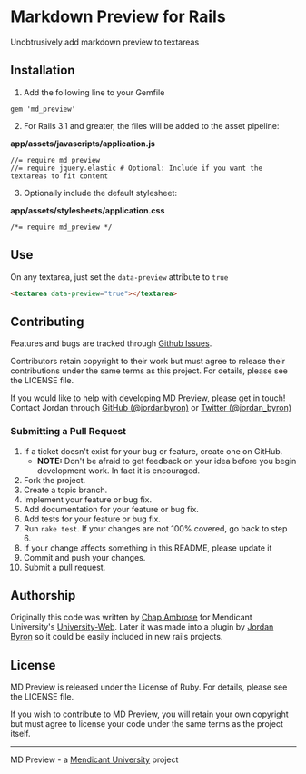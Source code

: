# Markdown Preview for Rails

Unobtrusively add markdown preview to textareas

## Installation

1. Add the following line to your Gemfile

```
gem 'md_preview'
```

2. For Rails 3.1 and greater, the files will be added to the asset pipeline:

**app/assets/javascripts/application.js**

```
//= require md_preview
//= require jquery.elastic # Optional: Include if you want the textareas to fit content
```

3. Optionally include the default stylesheet:

**app/assets/stylesheets/application.css**

```
/*= require md_preview */
```

## Use

On any textarea, just set the `data-preview` attribute to `true`

```html
<textarea data-preview="true"></textarea>
```

## Contributing

Features and bugs are tracked through [Github Issues](https://github.com/mendicant-university/md_preview/issues).

Contributors retain copyright to their work but must agree to release their
contributions under the same terms as this project. For details, please see the LICENSE file.

If you would like to help with developing MD Preview, please get in touch!
Contact Jordan through [GitHub (@jordanbyron)](https://github.com/jordanbyron) or [Twitter (@jordan_byron)](http://twitter.com/jordan_byron)

### Submitting a Pull Request

1. If a ticket doesn't exist for your bug or feature, create one on GitHub.
    - **NOTE:** Don't be afraid to get feedback on your idea before you begin development work. In fact it is encouraged.
2. Fork the project.
3. Create a topic branch.
4. Implement your feature or bug fix.
5. Add documentation for your feature or bug fix.
6. Add tests for your feature or bug fix.
7. Run `rake test`. If your changes are not 100% covered, go back to step 6.
8. If your change affects something in this README, please update it
9. Commit and push your changes.
10. Submit a pull request.

## Authorship

Originally this code was written by [Chap Ambrose](http://www.chapambrose.com/) for Mendicant University's [University-Web](https://github.com/mendicant-university/university-web). Later it was made into a plugin by [Jordan Byron](http://jordanbyron.com) so it could be easily included in new rails projects.

## License

MD Preview is released under the License of Ruby. For details, please see the LICENSE file.

If you wish to contribute to MD Preview, you will retain your own copyright but must agree to license your code under the same terms as the project itself.

---

MD Preview - a [Mendicant University](http://mendicantuniversity.org) project